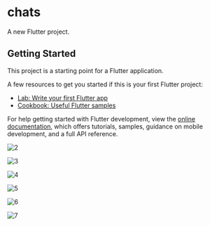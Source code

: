 # chats

A new Flutter project.

## Getting Started

This project is a starting point for a Flutter application.

A few resources to get you started if this is your first Flutter project:

- [Lab: Write your first Flutter app](https://docs.flutter.dev/get-started/codelab)
- [Cookbook: Useful Flutter samples](https://docs.flutter.dev/cookbook)

For help getting started with Flutter development, view the
[online documentation](https://docs.flutter.dev/), which offers tutorials,
samples, guidance on mobile development, and a full API reference.

![2](https://user-images.githubusercontent.com/95576756/193965783-453e2f91-72f9-4dc6-bd3e-5b0d91a488a5.png) 

![3](https://user-images.githubusercontent.com/95576756/193965833-1b3a37f3-aa56-44a0-ab8f-849a27ffcf4e.png)

![4](https://user-images.githubusercontent.com/95576756/193965841-d69236d8-05e9-430a-b5f5-552b29d157e2.png)

![5](https://user-images.githubusercontent.com/95576756/193965852-2e8f40ba-bc86-487d-bd2c-c4378944a90f.png)

![6](https://user-images.githubusercontent.com/95576756/193965861-3c586ea6-cad0-4e16-ab01-36fed080d3aa.png)

![7](https://user-images.githubusercontent.com/95576756/193965862-6d2e35f5-21ff-4979-8b5a-b26e16fbcf94.png)
